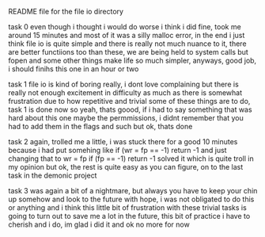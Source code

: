 README file for the file io directory

task 0 even though i thought i would do worse i think i did fine, took me around 15 minutes and most of it was a silly malloc error, in the end i just think file io is quite simple and there is really not much nuance to it, there are better functiions too than these, we are being held to system calls but fopen and some other things make life so much simpler, anyways, good job, i should finihs this one in an hour or two

task 1 file io is kind of boring really, i dont love complaining but there is really not enough excitement in difficulty as much as there is somewhat frustration due to how repetitive and trivial some of these things are to do, task 1 is done now so yeah, thats goood, if i had  to say something that was hard about this one maybe the permmissions, i didnt remember that you had to add them in the flags and such but ok, thats done

task 2 again, trolled me a little, i was stuck there for a good 10 minutes because i had put somehing like if (wr = fp == -1) return -1 and just changing that to wr = fp    if (fp == -1) return -1 solved it which is quite troll in my opinion but ok, the rest is quite easy as you can figure, on to the last task in the demonic project

task 3 was again a bit of a nightmare, but always you have to keep your chin up somehow and look to the future with hope, i was not obligated to do this or anything and i think this little bit of frustration with these trivial tasks is going to turn out to save me a lot in the future, this bit of practice i have to cherish and i do, im glad i did it and ok no more for now